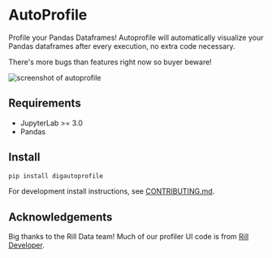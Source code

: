# AutoProfile

Profile your Pandas Dataframes! Autoprofile will automatically visualize your Pandas dataframes after every execution, no extra code necessary.

There's more bugs than features right now so buyer beware!

![screenshot of autoprofile](https://raw.githubusercontent.com/cmudig/AutoProfile/main/examples/profiler_sc.png)

<!-- ## Short Demo

Autoprofile reads your current Jupyter notebook and produces profiles for the Pandas Dataframes in your memory along with some summary statistics and a data preview.

![demo of autoprofile](examples/demo.gif) -->

## Requirements

-   JupyterLab >= 3.0
-   Pandas

## Install

```bash
pip install digautoprofile
```

For development install instructions, see [CONTRIBUTING.md](CONTRIBUTING.md).

## Acknowledgements

Big thanks to the Rill Data team! Much of our profiler UI code is from [Rill Developer](https://github.com/rilldata/rill-developer).
